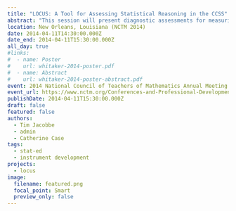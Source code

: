 ```yaml
---
title: "LOCUS: A Tool for Assessing Statistical Reasoning in the CCSS"
abstract: "This session will present diagnostic assessments for measuring students’ understanding of statistics as outlined in the Common Core State Standards (CCSS) and the Guidelines for Assessment and Instruction in Statistics Education (GAISE). These tools have implications for the research community as well as classroom teachers as they can be used in a formative manner."
location: New Orleans, Louisiana (NCTM 2014)
date: 2014-04-11T14:30:00.000Z
date_end: 2014-04-11T15:30:00.000Z
all_day: true
#links:
#  - name: Poster
#    url: whitaker-2014-poster.pdf
#  - name: Abstract
#    url: whitaker-2014-poster-abstract.pdf
event: 2014 National Council of Teachers of Mathematics Annual Meeting & Exhibition
event_url: https://www.nctm.org/Conferences-and-Professional-Development/Annual-Meeting-and-Exposition/Past-and-Future/2014-New-Orleans/
publishDate: 2014-04-11T15:30:00.000Z
draft: false
featured: false
authors:
  - Tim Jacobbe
  - admin
  - Catherine Case
tags:
  - stat-ed
  - instrument development
projects:
  - locus
image:
  filename: featured.png
  focal_point: Smart
  preview_only: false
---
```

